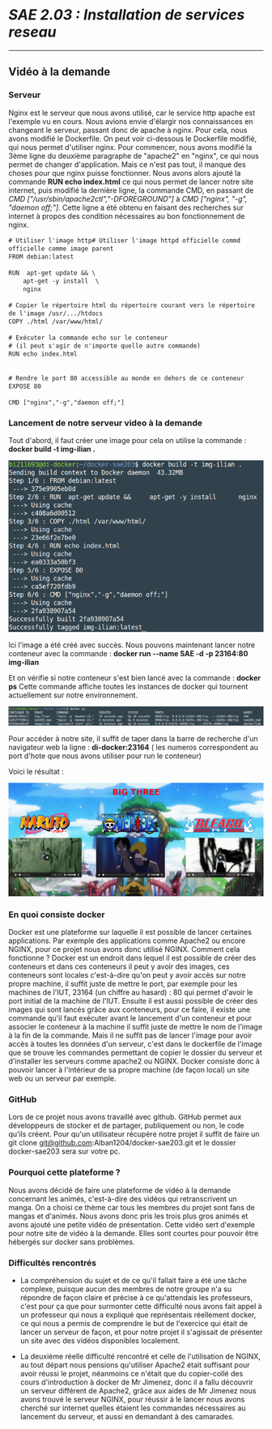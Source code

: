 # *SAE 2.03 : Installation de services reseau*
-------------------------------------------------------------------------------

## Vidéo à la demande

### Serveur

Nginx est le serveur que nous avons utilisé, car le service http apache est l'exemple vu en cours. Nous avions envie d'élargir nos connaissances en changeant le serveur, passant donc de apache à nginx. Pour cela, nous avons modifié le Dockerfile. On peut voir ci-dessous le Dockerfile modifié, qui nous permet d'utiliser nginx.
Pour commencer, nous avons modifié la 3ème ligne du deuxième paragraphe de "apache2" en "nginx", ce qui nous permet de changer d'application. 
Mais ce n'est pas tout, il manque des choses pour que nginx puisse fonctionner. Nous avons alors ajouté la commande **RUN echo index.html** ce qui nous permet de lancer notre site internet, puis modifié la dernière ligne, la commande CMD, en passant de *CMD ["/usr/sbin/apache2ctl","-DFOREGROUND"]* à *CMD ["nginx", "-g", "daemon off;"]*.
Cette ligne a été obtenu en faisant des recherches sur internet à propos des condition nécessaires au bon fonctionnement de nginx.

```
# Utiliser l'image http# Utiliser l'image httpd officielle commd officielle comme image parent
FROM debian:latest

RUN  apt-get update && \
    apt-get -y install  \
    nginx

# Copier le répertoire html du répertoire courant vers le répertoire de l'image /usr/.../htdocs
COPY ./html /var/www/html/

# Exécuter la commande echo sur le conteneur 
# (il peut s'agir de n'importe quelle autre commande)
RUN echo index.html


# Rendre le port 80 accessible au monde en dehors de ce conteneur
EXPOSE 80

CMD ["nginx","-g","daemon off;"]
```

### Lancement de notre serveur video à la demande

Tout d'abord, il faut créer une image pour cela on utilise la commande : **docker build -t img-ilian .**

![build.png](/docs/assets/images/build.png)

Ici l'image a été créé avec succès.
Nous pouvons maintenant lancer notre conteneur avec la commande : **docker run --name SAE -d -p 23164:80 img-ilian**

Et on vérifie si notre conteneur s'est bien lancé avec la commande : **docker ps**
Cette commande affiche toutes les instances de docker qui tournent actuellement sur notre environnement. 

![dockerps.png](/docs/assets/images/dockerps.png)

Pour accéder à notre site, il suffit de taper dans la barre de recherche d'un navigateur web la ligne : **di-docker:23164** ( les numeros correspondent au port d'hote que nous avons utiliser pour run le conteneur)

Voici le résultat : 

![site.png](/docs/assets/images/site.png)


### En quoi consiste docker
Docker est une plateforme sur laquelle il est possible de lancer certaines applications. Par exemple des applications comme Apache2 ou encore NGINX, pour ce projet nous avons donc utilisé NGINX.
Comment cela fonctionne ? Docker est un endroit dans lequel il est possible de créer des conteneurs et dans ces conteneurs il peut y avoir des images, ces conteneurs sont locales c'est-à-dire qu'on peut y avoir accès sur notre propre machine, il suffit juste de mettre le port, par exemple pour les machines de l'IUT, 23164 (un chiffre au hasard) : 80 qui permet d'avoir le port initial de la machine de l'IUT.
Ensuite il est aussi possible de créer des images qui sont lancés grâce aux conteneurs, pour ce faire, il existe une commande qu'il faut exécuter avant le lancement d'un conteneur et pour associer le conteneur à la machine il suffit juste de mettre le nom de l'image à la fin de la commande. Mais il ne suffit pas de lancer l'image pour avoir accès à toutes les données d'un serveur, c'est dans le dockerfile de l'image que se trouve les commandes permettant de copier le dossier du serveur et d'installer les serveurs comme apache2 ou NGINX.
Docker consiste donc à pouvoir lancer à l'intérieur de sa propre machine (de façon local) un site web ou un serveur par exemple.

### GitHub

Lors de ce projet nous avons travaillé avec github. GitHub permet aux développeurs de stocker et de partager, publiquement ou non, le code qu’ils créent. Pour qu'un utilisateur récupère notre projet il suffit de faire un git clone git@github.com:Alban1204/docker-sae203.git et le dossier docker-sae203 sera sur votre pc.

### Pourquoi cette plateforme ?

Nous avons décidé de faire une plateforme de vidéo à la demande concernant les animés, c'est-à-dire des vidéos qui retranscrivent un manga. On a choisi ce thème car tous les membres du projet sont fans de mangas et d'animés. Nous avons donc pris les trois plus gros animés et avons ajouté une petite vidéo de présentation. Cette vidéo sert d'exemple pour notre site de vidéo à la demande. Elles sont courtes pour pouvoir être hébergés sur docker sans problèmes.

### Difficultés rencontrés

- La compréhension du sujet et de ce qu'il fallait faire a été une tâche complexe, puisque aucun des membres de notre groupe n'a su répondre de façon claire et précise à ce qu'attendais les professeurs, c'est pour ça que pour surmonter cette difficulté nous avons fait appel à un professeur qui nous a expliqué que représentais réellement docker, ce qui nous a permis de comprendre le but de l'exercice qui était de lancer un serveur de façon, et pour notre projet il s'agissait de présenter un site avec des vidéos disponibles localement.

- La deuxième réelle difficulté rencontré et celle de l'utilisation de NGINX, au tout départ nous pensions qu'utiliser Apache2 était suffisant pour avoir réussi le projet, néanmoins ce n'était que du copier-collé des cours d'introduction à docker de Mr Jimenez, donc il a fallu découvrir un serveur différent de Apache2, grâce aux aides de Mr Jimenez nous avons trouvé le serveur NGINX, pour réussir à le lancer nous avons cherché sur internet quelles étaient les commandes nécessaires au lancement du serveur, et aussi en demandant à des camarades.
